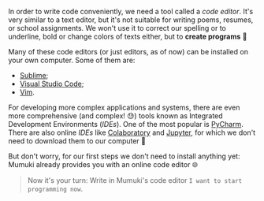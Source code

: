 In order to write code conveniently, we need a tool called a _code editor_. It's very similar to a text editor, but it's not suitable for writing poems, resumes, or school assignments. We won't use it to correct our spelling or to underline, bold or change colors of texts either, but to **create programs** :star_struck:

Many of these code editors (or just editors, as of now) can be installed on your own computer. Some of them are:

* [Sublime](https://www.sublimetext.com/);
* [Visual Studio Code](https://code.visualstudio.com/);
* [Vim](https://www.vim.org/).

For developing more complex applications and systems, there are even more comprehensive (and complex! :sweat:) tools known as Integrated Development Environments (_IDEs_). One of the most popular is [PyCharm](https://www.jetbrains.com/en-us/pycharm/). There are also online _IDEs_ like [Colaboratory](https://colab.research.google.com/) and [Jupyter](https://jupyter.org/), for which we don't need to download them to our computer :muscle:

But don't worry, for our first steps we don't need to install anything yet: Mumuki already provides you with an online code editor :globe_with_meridians:

> Now it's your turn: Write in Mumuki's code editor `I want to start programming now`.
